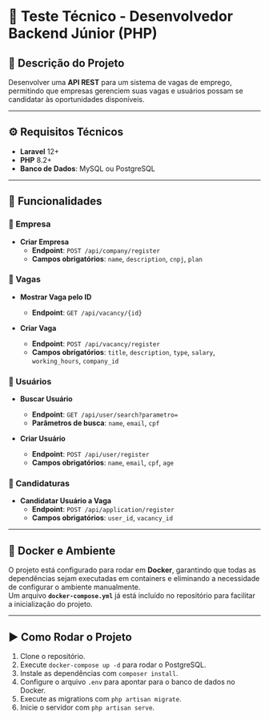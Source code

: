 # 📝 Teste Técnico - Desenvolvedor Backend Júnior (PHP)

## 📌 Descrição do Projeto

Desenvolver uma **API REST** para um sistema de vagas de emprego, permitindo que empresas gerenciem suas vagas e usuários possam se candidatar às oportunidades disponíveis.

---

## ⚙️ Requisitos Técnicos

-   **Laravel** 12+
-   **PHP** 8.2+
-   **Banco de Dados**: MySQL ou PostgreSQL

---

## 🚀 Funcionalidades

### 🏢 Empresa

-   **Criar Empresa**
    -   **Endpoint**: `POST /api/company/register`
    -   **Campos obrigatórios**: `name`, `description`, `cnpj`, `plan`

### 📌 Vagas

-   **Mostrar Vaga pelo ID**

    -   **Endpoint**: `GET /api/vacancy/{id}`

-   **Criar Vaga**
    -   **Endpoint**: `POST /api/vacancy/register`
    -   **Campos obrigatórios**: `title`, `description`, `type`, `salary`, `working_hours`, `company_id`

### 👤 Usuários

-   **Buscar Usuário**

    -   **Endpoint**: `GET /api/user/search?parametro=`
    -   **Parâmetros de busca**: `name`, `email`, `cpf`

-   **Criar Usuário**
    -   **Endpoint**: `POST /api/user/register`
    -   **Campos obrigatórios**: `name`, `email`, `cpf`, `age`

### 📝 Candidaturas

-   **Candidatar Usuário a Vaga**
    -   **Endpoint**: `POST /api/application/register`
    -   **Campos obrigatórios**: `user_id`, `vacancy_id`

---

## 🐳 Docker e Ambiente

O projeto está configurado para rodar em **Docker**, garantindo que todas as dependências sejam executadas em containers e eliminando a necessidade de configurar o ambiente manualmente.  
Um arquivo **`docker-compose.yml`** já está incluído no repositório para facilitar a inicialização do projeto.

---

## ▶️ Como Rodar o Projeto

1. Clone o repositório.
2. Execute `docker-compose up -d` para rodar o PostgreSQL.
3. Instale as dependências com `composer install`.
4. Configure o arquivo `.env` para apontar para o banco de dados no Docker.
5. Execute as migrations com `php artisan migrate`.
6. Inicie o servidor com `php artisan serve`.
